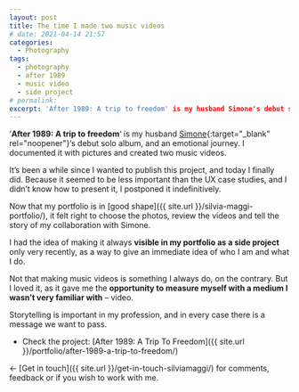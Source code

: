 ```yaml
---
layout: post
title: The time I made two music videos
# date: 2021-04-14 21:57
categories:
  - Photography
tags:
  - photography
  - after 1989
  - music video
  - side project
# permalink:
excerpt: 'After 1989: A trip to freedom' is my husband Simone's debut solo album, and an emotional journey. I documented it with pictures and created two music videos.
---
```

‘**After 1989: A trip to freedom**‘ is my husband [Simone](https://minutestomidnight.co.uk/){:target="_blank" rel="noopener"}‘s debut solo album, and an emotional journey. I documented it with pictures and created two music videos.

It’s been a while since I wanted to publish this project, and today I finally did. Because it seemed to be less important than the UX case studies, and I didn’t know how to present it, I postponed it indefinitively.

Now that my portfolio is in [good shape]({{ site.url }}/silvia-maggi-portfolio/), it felt right to choose the photos, review the videos and tell the story of my collaboration with Simone.

I had the idea of making it always **visible in my portfolio as a side project** only very recently, as a way to give an immediate idea of who I am and what I do.

Not that making music videos is something I always do, on the contrary. But I loved it, as it gave me the **opportunity to measure myself with a medium I wasn’t very familiar with** – video.

Storytelling is important in my profession, and in every case there is a message we want to pass.

* Check the project: [After 1989: A Trip To Freedom]({{ site.url }}/portfolio/after-1989-a-trip-to-freedom/)

&larr; [Get in touch]({{ site.url }}/get-in-touch-silviamaggi/) for comments, feedback or if you wish to work with me.
